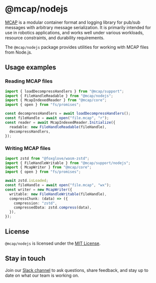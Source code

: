 # @mcap/nodejs

[MCAP](https://mcap.dev/) is a modular container format and logging library for pub/sub messages with arbitrary message serialization. It is primarily intended for use in robotics applications, and works well under various workloads, resource constraints, and durability requirements.

The `@mcap/nodejs` package provides utilities for working with MCAP files from Node.js.

## Usage examples

### Reading MCAP files

```ts
import { loadDecompressHandlers } from "@mcap/support";
import { FileHandleReadable } from "@mcap/nodejs";
import { McapIndexedReader } from "@mcap/core";
import { open } from "fs/promises";

const decompressHandlers = await loadDecompressHandlers();
const fileHandle = await open("file.mcap", "r");
const reader = await McapIndexedReader.Initialize({
  readable: new FileHandleReadable(fileHandle),
  decompressHandlers,
});
```

### Writing MCAP files

```ts
import zstd from "@foxglove/wasm-zstd";
import { FileHandleWritable } from "@mcap/support/nodejs";
import { McapWriter } from "@mcap/core";
import { open } from "fs/promises";

await zstd.isLoaded;
const fileHandle = await open("file.mcap", "wx");
const writer = new McapWriter({
  writable: new FileHandleWritable(fileHandle),
  compressChunk: (data) => ({
    compression: "zstd",
    compressedData: zstd.compress(data),
  }),
});
```

## License

`@mcap/nodejs` is licensed under the [MIT License](https://opensource.org/licenses/MIT).

## Stay in touch

Join our [Slack channel](https://foxglove.dev/slack) to ask questions, share feedback, and stay up to date on what our team is working on.
